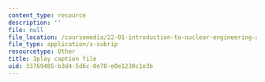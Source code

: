 ```yaml
---
content_type: resource
description: ''
file: null
file_location: /coursemedia/22-01-introduction-to-nuclear-engineering-and-ionizing-radiation-fall-2016/33769485b3d45d6c0e78e0e1230c1e3b_UDAuMq-0mEo.srt
file_type: application/x-subrip
resourcetype: Other
title: 3play caption file
uid: 33769485-b3d4-5d6c-0e78-e0e1230c1e3b
---
```

